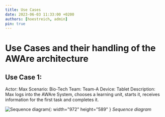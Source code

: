 ```yaml
---
title: Use Cases
date: 2023-06-03 11:33:00 +0200
authors: [hoestreich, admin]
pin: true
---
```


# Use Cases and their handling of the AWAre architecture

## Use Case 1:

Actor: Max
Scenario: Bio-Tech
Team: Team-A
Device: Tablet
Description:
Max logs into the AWAre System, chooses a learning unit, starts it, receives information for the first task and completes it.

![Sequence diagram](/posts/img/Session_Management.png){: width="972" height="589" }
_Sequence diagram_


